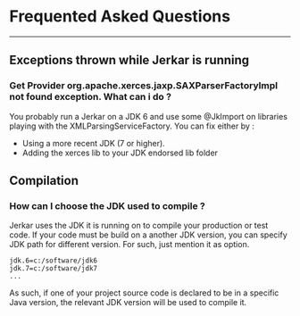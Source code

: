 # Frequented Asked Questions
----------------------------

## Exceptions thrown while Jerkar is running

### Get Provider org.apache.xerces.jaxp.SAXParserFactoryImpl not found exception. What can i do ?

You probably run a Jerkar on a JDK 6 and use some @JkImport on libraries playing with the XMLParsingServiceFactory.
You can fix either by :

* Using a more recent JDK (7 or higher).
* Adding the xerces lib to your JDK endorsed lib folder


## Compilation

### How can I choose the JDK used to compile ?

Jerkar uses the JDK it is running on to compile your production or test code. 
If your code must be build on a another JDK version, you can specify JDK path for different version. For such, just mention it as option.

```
jdk.6=c:/software/jdk6
jdk.7=c:/software/jdk7
...
```

As such, if one of your project source code is declared to be in a specific Java version, the relevant JDK version will be used to compile it.






